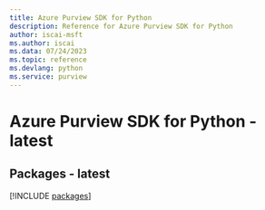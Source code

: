 ```yaml
---
title: Azure Purview SDK for Python
description: Reference for Azure Purview SDK for Python
author: iscai-msft
ms.author: iscai
ms.data: 07/24/2023
ms.topic: reference
ms.devlang: python
ms.service: purview
---
```

# Azure Purview SDK for Python - latest
## Packages - latest
[!INCLUDE [packages](purview-index.md)]